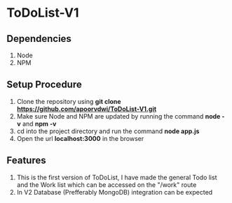 # ToDoList-V1

## Dependencies

1. Node
2. NPM

## Setup Procedure

1. Clone the repository using **git clone https://github.com/apoorvdwi/ToDoList-V1.git**
2. Make sure Node and NPM are updated by running the command **node -v** and **npm -v**
3. cd into the project directory and run the command **node app.js**
4. Open the url **localhost:3000** in the browser 

## Features

1. This is the first version of ToDoList, I have made the general Todo list and the Work list which can be accessed on the "/work" route 
2. In V2 Database (Prefferably MongoDB) integration can be expected 
